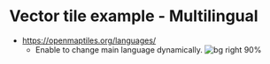 # Vector tile example - Multilingual

- https://openmaptiles.org/languages/
  - Enable to change main language dynamically.
    ![bg right 90%](./images/7_multilingual.png)
